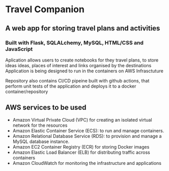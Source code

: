 # Travel Companion

## A web app for storing travel plans and activities

### Built with Flask, SQLALchemy, MySQL, HTML/CSS and JavaScript

Aplication allows users to create notebooks for they travel plans, to store ideas ideas, places of interest and links organised by the destinations 
Application is being designed to run in the containers on AWS Infrasctuture

Repository also contains CI/CD pipeine built with github actions, that perform unit tests of the application and deploys it to a docker container/repository

## AWS services to be used

* Amazon Virtual Private Cloud (VPC) for creating an isolated virtual network for the resources
* Amazon Elastic Container Service (ECS): to run and manage containers.
* Amazon Relational Database Service (RDS): to provision and manage a MySQL database instance.
* Amazon EC2 Container Registry (ECR) for storing Docker images
* Amazon Elastic Load Balancer (ELB) for distributing traffic across containers
* Amazon CloudWatch for monitoring the infrastructure and applications
